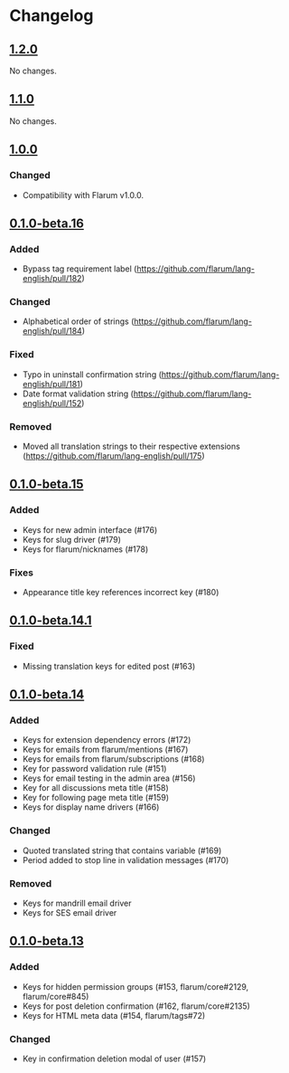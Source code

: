 # Changelog

## [1.2.0](https://github.com/flarum/embed/compare/v1.1.0...v1.2.0)

No changes.

## [1.1.0](https://github.com/flarum/embed/compare/v1.0.0...v1.1.0)

No changes.

## [1.0.0](https://github.com/flarum/lang-english/compare/v0.1.0-beta.16...v1.0.0)

### Changed
- Compatibility with Flarum v1.0.0.

## [0.1.0-beta.16](https://github.com/flarum/lang-english/compare/v0.1.0-beta.15...v0.1.0-beta.16)

### Added
- Bypass tag requirement label (https://github.com/flarum/lang-english/pull/182)

### Changed
- Alphabetical order of strings (https://github.com/flarum/lang-english/pull/184)

### Fixed
- Typo in uninstall confirmation string (https://github.com/flarum/lang-english/pull/181)
- Date format validation string (https://github.com/flarum/lang-english/pull/152)

### Removed
- Moved all translation strings to their respective extensions (https://github.com/flarum/lang-english/pull/175)

## [0.1.0-beta.15](https://github.com/flarum/lang-english/compare/v0.1.0-beta.14.1...v0.1.0-beta.15)

### Added
- Keys for new admin interface (#176)
- Keys for slug driver (#179)
- Keys for flarum/nicknames (#178)

### Fixes
- Appearance title key references incorrect key (#180)

## [0.1.0-beta.14.1](https://github.com/flarum/lang-english/compare/v0.1.0-beta.14...v0.1.0-beta.14.1)

### Fixed
- Missing translation keys for edited post (#163)

## [0.1.0-beta.14](https://github.com/flarum/lang-english/compare/v0.1.0-beta.13...v0.1.0-beta.14)

### Added
- Keys for extension dependency errors (#172)
- Keys for emails from flarum/mentions (#167)
- Keys for emails from flarum/subscriptions (#168)
- Key for password validation rule (#151)
- Keys for email testing in the admin area (#156)
- Key for all discussions meta title (#158)
- Key for following page meta title (#159)
- Keys for display name drivers (#166)

### Changed
- Quoted translated string that contains variable (#169)
- Period added to stop line in validation messages (#170)

### Removed
- Keys for mandrill email driver
- Keys for SES email driver

## [0.1.0-beta.13](https://github.com/flarum/lang-english/compare/v0.1.0-beta.12...v0.1.0-beta.13)

### Added
- Keys for hidden permission groups (#153, flarum/core#2129, flarum/core#845)
- Keys for post deletion confirmation (#162, flarum/core#2135)
- Keys for HTML meta data (#154, flarum/tags#72)

### Changed
- Key in confirmation deletion modal of user (#157)
